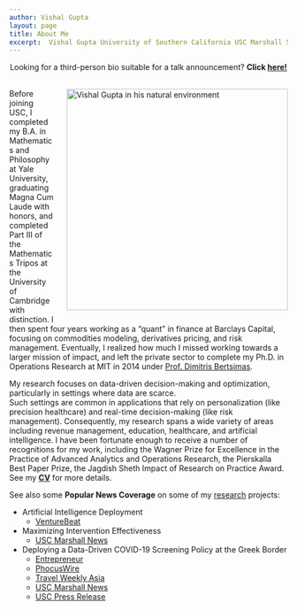 ```yaml
---
author: Vishal Gupta
layout: page
title: About Me
excerpt:  Vishal Gupta University of Southern California USC Marshall School of Business biography bio Center for Artificial Intelligence and Society Viterbi School of Engineering Industrial and Systems Engineering
---
```

<!-- VG: Also try to stack it on top of some info about you like Velibor/Brad  Try to see if you can do more of a "wrap" of the text -->

<center>Looking for a third-person bio suitable for a talk announcement?  <b>Click <a href="{{site.baseurl}}/aboutme_thirdperson.html"> here!</a></b>
</center>

<br>

 <img align="right"
 	src="{{site.baseurl}}/images/IMG_1346.JPG" 
 	alt="Vishal Gupta in his natural environment" 
 	style="width: 400px; padding-left: 20px; padding-bottom: 10px">

Before joining USC, I completed my B.A. in Mathematics and Philosophy at Yale University, graduating Magna Cum Laude with honors, and completed Part III of the Mathematics Tripos at the University of Cambridge with distinction. I then spent four years working as a “quant” in finance at Barclays Capital, focusing on commodities modeling, derivatives pricing, and risk management. 
Eventually, I realized how much I missed working towards a larger mission of impact, and left the private sector to complete my Ph.D. in Operations Research at MIT in 2014 under [Prof. Dimitris Bertsimas](https://www.mit.edu/~dbertsim/). 

My research focuses on data-driven decision-making and optimization, particularly in settings where data are scarce.  
Such settings are common in applications that rely on personalization (like precision healthcare) and real-time decision-making (like risk management).  Consequently, my research spans a wide variety of areas including revenue management, education, healthcare, and artificial intelligence.  I have been fortunate enough to receive a number of recognitions for my work, including the Wagner Prize for Excellence in the Practice of Advanced Analytics and Operations Research, the Pierskalla Best Paper Prize, the Jagdish  Sheth Impact of Research on Practice Award. 
See my **[CV]({{site.baseurl}}/Papers/CV.pdf)** for more details.

See also some **Popular News Coverage** on some of my [research]({{site.baseurl}}/research.html) projects:
 - Artificial Intelligence Deployment
   - [VentureBeat](https://venturebeat.com/2022/06/20/how-companies-can-avoid-ethical-pitfalls-when-building-ai-products/)
 - Maximizing Intervention Effectiveness
   - [USC Marshall News](https://www.marshall.usc.edu/news/targeting-treatment)
 - Deploying a Data-Driven COVID-19 Screening Policy at the Greek Border
   - [Entrepreneur](https://www.entrepreneur.com/article/363706)
   - [PhocusWire](https://www.phocuswire.com/algorithms-helped-bring-tourists-back-to-Greece)
   - [Travel Weekly Asia](https://www.travelweekly-asia.com/Destination-Travel/Reopening-to-tourism-It-s-all-Greek-to-me)
   - [USC Marshall News](https://www.marshall.usc.edu/news/data-driven-reopening)
   - [USC Press Release](https://pressroom.usc.edu/reopen-greek-economy/)
    
